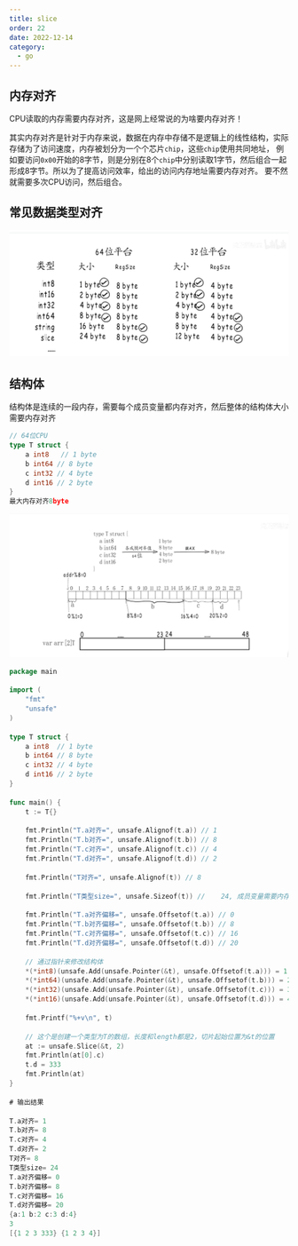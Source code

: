 ```yaml
---
title: slice
order: 22
date: 2022-12-14
category:
  - go
---
```


## 内存对齐

CPU读取的内存需要内存对齐，这是网上经常说的为啥要内存对齐！

其实内存对齐是针对于内存来说，数据在内存中存储不是逻辑上的线性结构，实际存储为了访问速度，内存被划分为一个个芯片`chip`，这些`chip`使用共同地址，
例如要访问`0x00`开始的8字节，则是分别在8个`chip`中分别读取1字节，然后组合一起形成8字节。所以为了提高访问效率，给出的访问内存地址需要内存对齐。
要不然就需要多次CPU访问，然后组合。

## 常见数据类型对齐

![](./assets/memory-align.png)

## 结构体

结构体是连续的一段内存，需要每个成员变量都内存对齐，然后整体的结构体大小需要内存对齐

```go
// 64位CPU
type T struct {
	a int8   // 1 byte
	b int64 // 8 byte   
	c int32 // 4 byte
	d int16 // 2 byte
}
最大内存对齐8byte
```

![](./assets/struct-memory-align.png)

```go
package main

import (
	"fmt"
	"unsafe"
)

type T struct {
	a int8  // 1 byte
	b int64 // 8 byte
	c int32 // 4 byte
	d int16 // 2 byte
}

func main() {
	t := T{}

	fmt.Println("T.a对齐=", unsafe.Alignof(t.a)) // 1
	fmt.Println("T.b对齐=", unsafe.Alignof(t.b)) // 8
	fmt.Println("T.c对齐=", unsafe.Alignof(t.c)) // 4
	fmt.Println("T.d对齐=", unsafe.Alignof(t.d)) // 2

	fmt.Println("T对齐=", unsafe.Alignof(t)) // 8

	fmt.Println("T类型size=", unsafe.Sizeof(t)) //	24, 成员变量需要内存对齐，然后整体的T需要内存对齐（这个是为了如果定义一个T类型的数组)

	fmt.Println("T.a对齐偏移=", unsafe.Offsetof(t.a)) // 0
	fmt.Println("T.b对齐偏移=", unsafe.Offsetof(t.b)) // 8
	fmt.Println("T.c对齐偏移=", unsafe.Offsetof(t.c)) // 16
	fmt.Println("T.d对齐偏移=", unsafe.Offsetof(t.d)) // 20

	// 通过指针来修改结构体
	*(*int8)(unsafe.Add(unsafe.Pointer(&t), unsafe.Offsetof(t.a))) = 1
	*(*int64)(unsafe.Add(unsafe.Pointer(&t), unsafe.Offsetof(t.b))) = 2
	*(*int32)(unsafe.Add(unsafe.Pointer(&t), unsafe.Offsetof(t.c))) = 3
	*(*int16)(unsafe.Add(unsafe.Pointer(&t), unsafe.Offsetof(t.d))) = 4

	fmt.Printf("%+v\n", t)

	// 这个是创建一个类型为T的数组，长度和length都是2，切片起始位置为&t的位置
	at := unsafe.Slice(&t, 2)
	fmt.Println(at[0].c)
	t.d = 333
	fmt.Println(at)
}

# 输出结果

T.a对齐= 1
T.b对齐= 8
T.c对齐= 4
T.d对齐= 2
T对齐= 8
T类型size= 24
T.a对齐偏移= 0
T.b对齐偏移= 8
T.c对齐偏移= 16
T.d对齐偏移= 20
{a:1 b:2 c:3 d:4}
3
[{1 2 3 333} {1 2 3 4}]

```
